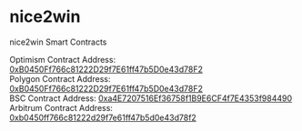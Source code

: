 # nice2win
nice2win Smart Contracts

Optimism Contract Address: [0xB0450Ff766c81222D29f7E61ff47b5D0e43d78F2](https://optimistic.etherscan.io/address/0xb0450ff766c81222d29f7e61ff47b5d0e43d78f2)  
Polygon Contract Address: [0xB0450Ff766c81222D29f7E61ff47b5D0e43d78F2](https://polygonscan.com/address/0xB0450Ff766c81222D29f7E61ff47b5D0e43d78F2)  
BSC Contract Address: [0xa4E7207516Ef36758f1B9E6CF4f7E4353f984490](https://www.bscscan.com/address/0xa4E7207516Ef36758f1B9E6CF4f7E4353f984490)  
Arbitrum Contract Address: [0xb0450ff766c81222d29f7e61ff47b5d0e43d78f2](https://arbiscan.io/address/0xb0450ff766c81222d29f7e61ff47b5d0e43d78f2)  
